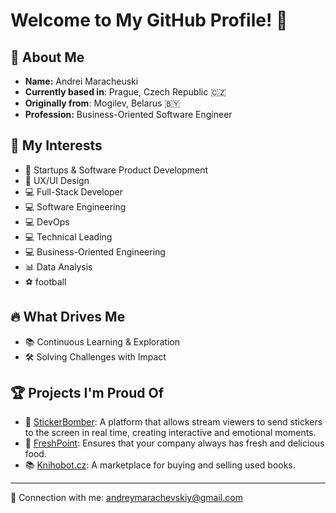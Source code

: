 #  Welcome to My GitHub Profile! 👋

## 👀 About Me
- **Name:** Andrei Maracheuski
- **Currently based in**: Prague, Czech Republic 🇨🇿
- **Originally from**: Mogilev, Belarus 🇧🇾
- **Profession:** Business-Oriented Software Engineer

## 🎯 My Interests
- 🚀 Startups & Software Product Development
- 🎨 UX/UI Design
- 💻 Full-Stack Developer
- 💻 Software Engineering
- 💻 DevOps
- 💻 Technical Leading
- 💻 Business-Oriented Engineering
- 📊 Data Analysis
- ⚽️ football

## 🔥 What Drives Me
- 📚 Continuous Learning & Exploration
- 🛠️ Solving Challenges with Impact

## 🏆 Projects I'm Proud Of
- 👻 [StickerBomber](https://sticker-bomber.ru): A platform that allows stream viewers to send stickers to the screen in real time, creating interactive and emotional moments.
- 🥙 [FreshPoint](https://freshpoint.cz): Ensures that your company always has fresh and delicious food.
- 📚 [Knihobot.cz](https://knihobot.cz): A marketplace for buying and selling used books.

---

📧 Connection with me: andreymarachevskiy@gmail.com
